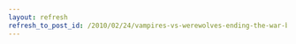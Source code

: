 ```yaml
---
layout: refresh
refresh_to_post_id: /2010/02/24/vampires-vs-werewolves-ending-the-war-between-developers-and-sysadmins-with-puppet-bess-sadler-code4lib-2010
---
```

